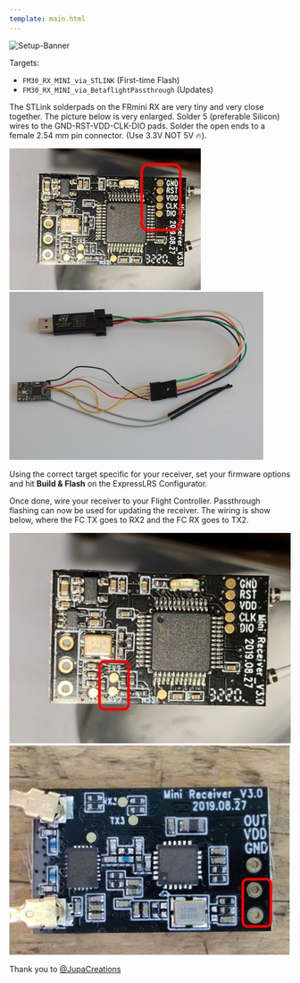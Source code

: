```yaml
---
template: main.html
---
```


![Setup-Banner](https://raw.githubusercontent.com/ExpressLRS/ExpressLRS-hardware/master/img/quick-start.png)

Targets:

- `FM30_RX_MINI_via_STLINK` (First-time Flash)
- `FM30_RX_MINI_via_BetaflightPassthrough` (Updates)

The STLink solderpads on the FRmini RX are very tiny and very close together. The picture below is very enlarged.
Solder 5  (preferable Silicon) wires to the GND-RST-VDD-CLK-DIO pads. Solder the open ends to a female 2.54 mm pin connector. (Use 3.3V NOT 5V :fire:).

![pinout](https://github.com/ExpressLRS/ExpressLRS-Hardware/blob/master/img/siyi/jupa/Siyi-12.JPG?raw=true)
![stlink](https://github.com/ExpressLRS/ExpressLRS-Hardware/blob/master/img/siyi/jupa/Siyi-13.JPG?raw=true)

Using the correct target specific for your receiver, set your firmware options and hit **Build & Flash** on the ExpressLRS Configurator.

Once done, wire your receiver to your Flight Controller. Passthrough flashing can now be used for updating the receiver. The wiring is show below, where the FC TX goes to RX2 and the FC RX goes to TX2.

![pinout](https://github.com/ExpressLRS/ExpressLRS-Hardware/blob/master/img/siyi/jupa/Siyi-16.JPG?raw=true)
![pinout](https://github.com/ExpressLRS/ExpressLRS-Hardware/blob/master/img/siyi/jupa/Siyi-17.JPG?raw=true)

Thank you to [@JupaCreations](http://www.jupacreations.com/)
